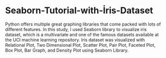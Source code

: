 # Seaborn-Tutorial-with-İris-Dataset
Python offers multiple great graphing libraries that come packed with lots of different features. In this study, I  used Seaborn library to visualize iris dataset, which is a multivariate and one of the famous datasets available at the UCI machine learning repository. 
Iris dataset was visualized with Relational Plot, Two Dimensional Plot, Scatter Plot, Pair Plot, Faceted Plot, Box Plot, Bar Graph, and Density Plot using Seaborn Library.
